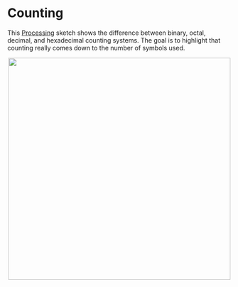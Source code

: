 # Counting

This [Processing](https://processing.org/) sketch shows the difference between binary, octal, decimal, and hexadecimal counting systems. The goal is to highlight that counting really comes down to the number of symbols used. 

<p align="center">
<a href="https://youtube.com/shorts/dHH20EXP2N4?si=EnSIkaIECMiOmarE"><img src="https://user-images.githubusercontent.com/89677321/211716245-19b1f04b-44b1-4717-9d87-74baf675dac2.png" width="500" /></a>
  </p>

